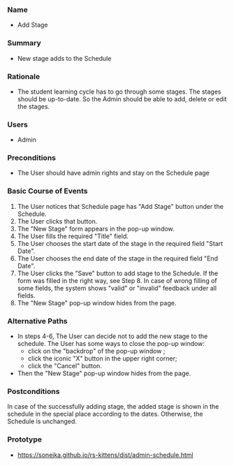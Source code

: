 ### Name
- Add Stage

### Summary
- New stage adds to the Schedule

### Rationale
- The student learning cycle has to go through some stages. The stages should be up-to-date. So the Admin should be able to add, delete or edit the stages.

### Users
- Admin

### Preconditions
- The User should have admin rights and stay on the Schedule page

### Basic Course of Events
1. The User notices that Schedule page has "Add Stage" button under the Schedule.
2. The User clicks that button. 
3. The "New Stage" form appears in the pop-up window.
4. The User fills the required "Title" field. 
5. The User chooses the start date of the stage in the required field "Start Date".
6. The User chooses the end date of the stage in the required field "End Date".
7. The User clicks the "Save" button to add stage to the Schedule. If the form was filled in the right way, see Step 8. In case of wrong filling of some fields, the system shows "valid" or "invalid" feedback under all fields.
8. The "New Stage" pop-up window hides from the page.

### Alternative Paths
- In steps 4-6, The User can decide not to add the new stage to the schedule. The User has some ways to close the pop-up window:
    - click on the "backdrop" of the pop-up window ;
    - click the iconic "X" button in the upper right corner;
    - click the "Cancel" button. 
- Then the "New Stage" pop-up window hides from the page. 

### Postconditions
In case of the successfully adding stage, the added stage is shown in the schedule in the special place according to the dates. Otherwise, the Schedule is unchanged.

### Prototype 
- https://sonejka.github.io/rs-kittens/dist/admin-schedule.html
